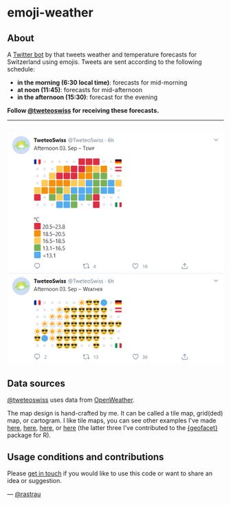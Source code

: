 # emoji-weather

## About
A [Twitter bot](https://twitter.com/tweteoswiss) by that tweets weather and temperature forecasts for Switzerland using emojis. Tweets are sent according to the following schedule:
- **in the morning (6:30 local time)**: forecasts for mid-morning
- **at noon (11:45)**: forecasts for mid-afternoon
- **in the afternoon (15:30)**: forecast for the evening

**Follow [@tweteoswiss](https://twitter.com/tweteoswiss) for receiving these forecasts.**

---
![Preview](https://raw.githubusercontent.com/rastrau/emoji-weather/master/assets/preview.png)
---

## Data sources
[@tweteoswiss](https://twitter.com/tweteoswiss) uses data from [OpenWeather](https://openweathermap.org). 

The map design is hand-crafted by me. It can be called a tile map, grid(ded) map, or cartogram. I like tile maps, you can see other examples I've made [here](https://github.com/ebp-group/Switzerland_Tilemap), [here](https://rastrau.shinyapps.io/covid-us), [here](https://rastrau.shinyapps.io/covid-eu), or [here](https://rastrau.shinyapps.io/covidmonitor/) (the latter three I've contributed to the [{geofacet}](https://hafen.github.io/geofacet/) package for R).

## Usage conditions and contributions
Please [get in touch](mailto:tweteoswiss@ralphstraumann.ch) if you would like to use this code or want to share an idea or suggestion.

&mdash; [@rastrau](https://twitter.com/rastrau) 
